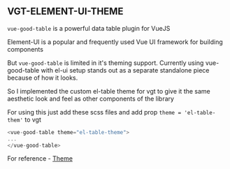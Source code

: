 ## VGT-ELEMENT-UI-THEME

`vue-good-table` is a powerful data table plugin for VueJS

Element-UI is a popular and frequently used Vue UI framework for building components 

But `vue-good-table` is limited in it's theming support.
Currently using vue-good-table with el-ui setup stands out as a separate standalone piece because of how it looks.

So I implemented the custom el-table theme for vgt to give it the same aesthetic look and feel as other components of the library

For using this just add these scss files and add prop `theme = 'el-table-them'` to vgt

```js
<vue-good-table theme="el-table-theme">
...
</vue-good-table>
```

For reference - [Theme](https://github.com/xaksis/vue-good-table/tree/master/src/styles/black-rhino)
